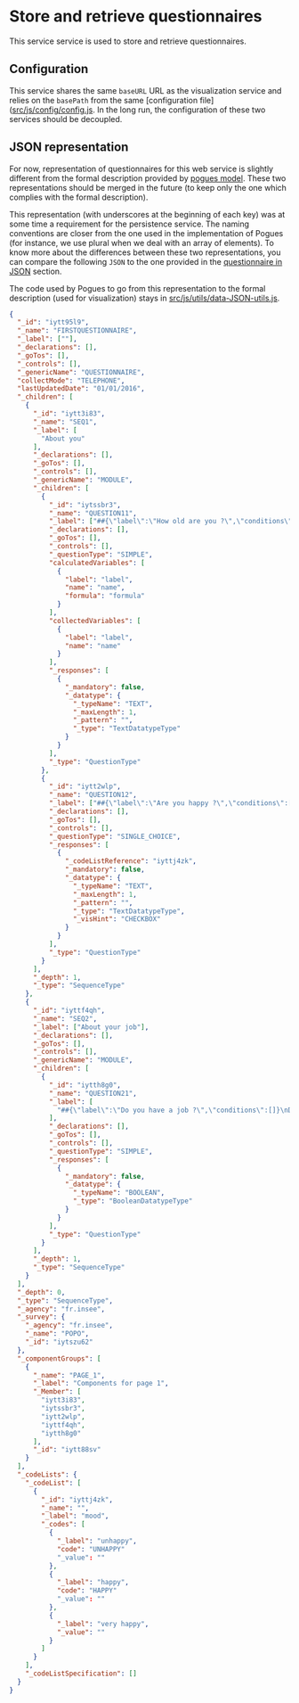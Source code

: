 # Store and retrieve questionnaires

This service service is used to store and retrieve questionnaires.

## Configuration

This service shares the same `baseURL` URL as the visualization service and relies on the `basePath` from the same [configuration file]([src/js/config/config.js](https://github.com/InseeFr/Pogues/blob/master/src/js/config/config.js). In the long run, the configuration of these two services should be decoupled.

## JSON representation

For now, representation of questionnaires for this web service is slightly different from the formal description provided by [pogues model](./schema.md). These two representations should be merged in the future (to keep only the one which complies with the formal description).

This representation (with underscores at the beginning of each key) was at some time a requirement for the persistence service. The naming conventions are closer from the one used in the implementation of Pogues (for instance, we use plural when we deal with an array of elements). To know more about the differences between these two representations, you can compare the following `JSON` to the one provided in the [questionnaire in JSON](/remote-apis/questionnaire-json.md) section.

The code used by Pogues to go from this representation to the formal description (used for visualization) stays in [src/js/utils/data-JSON-utils.js](https://github.com/InseeFr/Pogues/blob/master/src/js/utils/data-JSON-utils.js).


```json
{
  "_id": "iytt95l9",
  "_name": "FIRSTQUESTIONNAIRE",
  "_label": [""],
  "_declarations": [],
  "_goTos": [],
  "_controls": [],
  "_genericName": "QUESTIONNAIRE",
  "collectMode": "TELEPHONE",
  "lastUpdatedDate": "01/01/2016",
  "_children": [
    {
      "_id": "iytt3i83",
      "_name": "SEQ1",
      "_label": [
        "About you"
      ],
      "_declarations": [],
      "_goTos": [],
      "_controls": [],
      "_genericName": "MODULE",
      "_children": [
        {
          "_id": "iytssbr3",
          "_name": "QUESTION11",
          "_label": ["##{\"label\":\"How old are you ?\",\"conditions\":[]}\nHow old are you ?"],
          "_declarations": [],
          "_goTos": [],
          "_controls": [],
          "_questionType": "SIMPLE",
          "calculatedVariables": [
            {
              "label": "label",
              "name": "name",
              "formula": "formula"
            }
          ],
          "collectedVariables": [
            {
              "label": "label",
              "name": "name"
            }
          ],
          "_responses": [
            {
              "_mandatory": false,
              "_datatype": {
                "_typeName": "TEXT",
                "_maxLength": 1,
                "_pattern": "",
                "_type": "TextDatatypeType"
              }
            }
          ],
          "_type": "QuestionType"
        },
        {
          "_id": "iytt2wlp",
          "_name": "QUESTION12",
          "_label": ["##{\"label\":\"Are you happy ?\",\"conditions\":[]}\nAre you happy ?"],
          "_declarations": [],
          "_goTos": [],
          "_controls": [],
          "_questionType": "SINGLE_CHOICE",
          "_responses": [
            {
              "_codeListReference": "iyttj4zk",
              "_mandatory": false,
              "_datatype": {
                "_typeName": "TEXT",
                "_maxLength": 1,
                "_pattern": "",
                "_type": "TextDatatypeType",
                "_visHint": "CHECKBOX"
              }
            }
          ],
          "_type": "QuestionType"
        }
      ],
      "_depth": 1,
      "_type": "SequenceType"
    },
    {
      "_id": "iyttf4qh",
      "_name": "SEQ2",
      "_label": ["About your job"],
      "_declarations": [],
      "_goTos": [],
      "_controls": [],
      "_genericName": "MODULE",
      "_children": [
        {
          "_id": "iytth8g0",
          "_name": "QUESTION21",
          "_label": [
            "##{\"label\":\"Do you have a job ?\",\"conditions\":[]}\nDo you have a job ?"
          ],
          "_declarations": [],
          "_goTos": [],
          "_controls": [],
          "_questionType": "SIMPLE",
          "_responses": [
            {
              "_mandatory": false,
              "_datatype": {
                "_typeName": "BOOLEAN",
                "_type": "BooleanDatatypeType"
              }
            }
          ],
          "_type": "QuestionType"
        }
      ],
      "_depth": 1,
      "_type": "SequenceType"
    }
  ],
  "_depth": 0,
  "_type": "SequenceType",
  "_agency": "fr.insee",
  "_survey": {
    "_agency": "fr.insee",
    "_name": "POPO",
    "_id": "iytszu62"
  },
  "_componentGroups": [
    {
      "_name": "PAGE_1",
      "_label": "Components for page 1",
      "_Member": [
        "iytt3i83",
        "iytssbr3",
        "iytt2wlp",
        "iyttf4qh",
        "iytth8g0"
      ],
      "_id": "iytt88sv"
    }
  ],
  "_codeLists": {
    "_codeList": [
      {
        "_id": "iyttj4zk",
        "_name": "",
        "_label": "mood",
        "_codes": [
          {
            "_label": "unhappy",
            "code": "UNHAPPY"
            "_value": ""
          },
          {
            "_label": "happy",
            "code": "HAPPY"
            "_value": ""
          },
          {
            "_label": "very happy",
            "_value": ""
          }
        ]
      }
    ],
    "_codeListSpecification": []
  }
}
```
